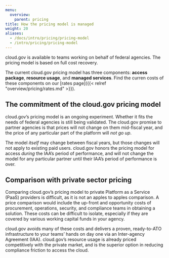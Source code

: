 ```yaml
---
menu:
  overview:
    parent: pricing
title: How the pricing model is managed
weight: 20
aliases:
  - /docs/intro/pricing/pricing-model
  - /intro/pricing/pricing-model
---
```


cloud.gov is available to teams working on behalf of federal agencies. The pricing model is based on full cost recovery.

The current cloud.gov pricing model has three components: **access package**, **resource usage**, and **managed services**. Find the curren costs of these components on our [rates page]({{< relref "overview/pricing/rates.md" >}}).

## The commitment of the cloud.gov pricing model

cloud.gov’s pricing model is an ongoing experiment. Whether it fits the needs of federal agencies is still being validated. The cloud.gov promise to partner agencies is that prices will not change on them mid-fiscal year, and the price of any particular part of the platform will *not go up*.

The model _itself_ may change between fiscal years, but those changes will not apply to existing paid users. cloud.gov honors the pricing model for access _during_ the IAA’s period of performance, and will not change the model for any particular partner until their IAA’s period of performance is over.

## Comparison with private sector pricing

Comparing cloud.gov’s pricing model to private Platform as a Service (PaaS) providers is difficult, as it is not an apples to apples comparison. A price comparison would include the up-front and opportunity costs of procurement, operations, security, and compliance teams in obtaining a solution. These costs can be difficult to isolate, especially if they are covered by various working capital funds in your agency.

cloud.gov avoids many of these costs and delivers a proven, ready-to-ATO infrastructure to your teams’ hands on day one via an Inter-agency Agreement (IAA). cloud.gov’s resource usage is already priced competitively with the private market, and is the superior option in reducing compliance friction to access the cloud.
